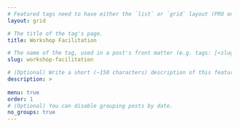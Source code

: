 ```yaml
---
# Featured tags need to have either the `list` or `grid` layout (PRO only).
layout: grid

# The title of the tag's page.
title: Workshop Facilitation

# The name of the tag, used in a post's front matter (e.g. tags: [<slug>]).
slug: workshop-facilitation

# (Optional) Write a short (~150 characters) description of this featured tag.
description: >
 
menu: true
order: 1
# (Optional) You can disable grouping posts by date.
no_groups: true
---
```

